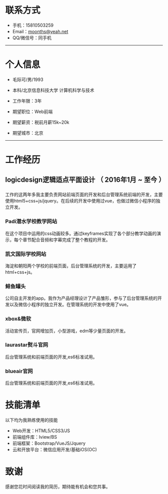 
# 联系方式

- 手机：15810503259
- Email：moonths@yeah.net
- QQ/微信号：同手机

---

# 个人信息

 - 毛际可/男/1993
 - 本科/北京信息科技大学 计算机科学与技术 
 - 工作年限：3年

 - 期望职位：Web前端
 - 期望薪资：税前月薪15k~20k
 - 期望城市：北京

---

# 工作经历

## logicdesign逻辑适点平面设计 （ 2016年1月 ~ 至今 ）

###  
工作的这两年多我主要负责网站前端页面的开发和后台管理系统前端的开发，主要使用html5+css+js/jquery。在后续的开发中使用过vue，也做过微信小程序的独立开发。


### Padi潜水学校教学网站 
在这个项目中运用的css动画较多。通过keyframes实现了各个部分教学动画的演示，每个章节配合音频和字幕完成了整个教程的开发。

### 凯文国际学校网站 
海淀和朝阳两个学校的前端页面，后台管理系统的开发，主要运用了html+css+js。

### 鲱鱼罐头 
公司自主开发的app。我作为产品经理设计了产品雏形，参与了后台管理系统的开发以及微信小程序的独立开发。在管理系统的开发中使用了vue。

### xbox&微软 
活动宣传页，官网增加页，小型游戏，edm等少量页面的开发。

### laurastar熨斗官网 
后台管理系统和前端页面的开发,es6标准试用。

### blueair官网 
后台管理系统和前端页面的开发,es6标准试用。


# 技能清单

以下均为我熟练使用的技能

- Web开发：HTML5/CSS3/JS
- 前端组件库：Iview/BS
- 前端框架：Bootstrap/VueJS/Jquery
- 云和开放平台：微信应用开发/基础iOS(OC)




# 致谢
感谢您花时间阅读我的简历，期待能有机会和您共事。
